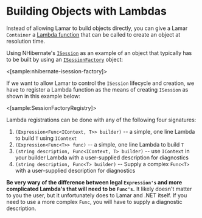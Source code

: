 # Building Objects with Lambdas

Instead of allowing Lamar to build objects directly, you can give a Lamar `Container` a [Lambda function](https://msdn.microsoft.com/en-us/library/bb397687.aspx) that can be called to create an object at resolution time.

Using NHibernate's [`ISession`](https://github.com/nhibernate/nhibernate-core/blob/master/src/NHibernate/ISession.cs) as an example
of an object that typically has to be built by using an [`ISessionFactory`](https://github.com/nhibernate/nhibernate-core/blob/master/src/NHibernate/ISessionFactory.cs) object:

<[sample:nhibernate-isession-factory]>

If we want to allow Lamar to control the `ISession` lifecycle and creation, we have to register a Lambda function as the
means of creating `ISession` as shown in this example below:

<[sample:SessionFactoryRegistry]>

Lambda registrations can be done with any of the following four signatures:

1. `(Expression<Func<IContext, T>> builder)` -- a simple, one line Lambda to build `T` using `IContext`
1. `(Expression<Func<T>> func)` -- a simple, one line Lambda to build `T`
1. `(string description, Func<IContext, T> builder)` -- use `IContext` in your builder Lambda with a user-supplied description for diagnostics
1. `(string description, Func<T> builder)` -- Supply a complex `Func<T>` with a user-supplied description for diagnostics

**Be very wary of the difference between legal `Expression's` and more complicated Lambda's that will need to be `Func's`.** It likely doesn't matter to
you the user, but it unfortunately does to Lamar and .NET itself. If you need to use a more complex `Func`, you will have
to supply a diagnostic description.
